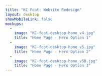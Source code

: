 ```yaml
---
title: "KC Foot: Website Redesign"
layout: desktop
showMobileLink: false
mockups:
  -
    image: "KC-foot-desktop-home_v4.jpg"
    title: "Home Page - Hero Option 1"
  -
    image: "KC-foot-desktop-home_v5.jpg"
    title: "Home Page - Hero Option 2"
  -
    image: "KC-foot-desktop-home_v5B.jpg"
    title: "Home Page - Hero Option 3"
---
```

